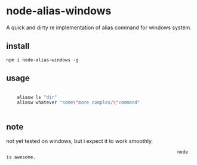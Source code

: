 # node-alias-windows

A quick and dirty re implementation of alias command for windows system.

## install

```npm i node-alias-windows -g```

## usage

```bash

    aliasw ls "dir"
    aliasw whatever "some\"more complex/\"command"
    

```

## note

not yet tested on windows, but i expect it to work smoothly.






                                                                    node is awesome.
